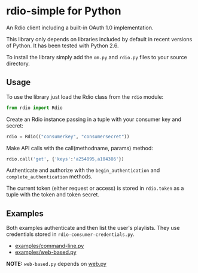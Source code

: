 rdio-simple for Python
======================

An Rdio client including a built-in OAuth 1.0 implementation.

This library only depends on libraries included by default in recent
versions of Python. It has been tested with Python 2.6.

To install the library simply add the `om.py` and `rdio.py` files to your source
directory.

Usage
-----

To use the library just load the Rdio class from the `rdio` module:
```python
from rdio import Rdio
```
Create an Rdio instance passing in a tuple with your consumer key and secret:
```python
rdio = Rdio(("consumerkey", "consumersecret"))
```
Make API calls with the call(methodname, params) method:
```python
rdio.call('get', {'keys':'a254895,a104386'})
```
Authenticate and authorize with the `begin_authentication` and
`complete_authentication` methods.

The current token (either request or access) is stored in `rdio.token` as a
tuple with the token and token secret.

Examples
--------

Both examples authenticate and then list the user's playlists. They use
credentials stored in `rdio-consumer-credentials.py`.

* [examples/command-line.py](https://github.com/rdio/rdio-simple/blob/master/python/examples/command-line.py)
* [examples/web-based.py](https://github.com/rdio/rdio-simple/blob/master/python/examples/web-based.py)

**NOTE:** `web-based.py` depends on [web.py](http://www.webpy.org/)

